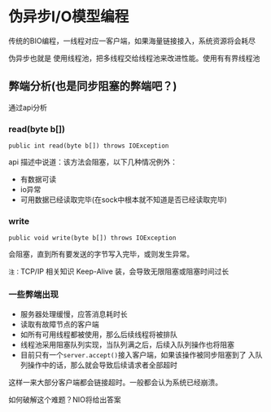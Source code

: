 # 伪异步I/O模型编程

传统的BIO编程，一线程对应一客户端，如果海量链接接入，系统资源将会耗尽

伪异步也就是 使用线程池，把多线程交给线程池来改进性能。使用有有界线程池

## 弊端分析(也是同步阻塞的弊端吧？)

通过api分析
### read(byte b[])
`public int read(byte b[]) throws IOException `

api 描述中说道：该方法会阻塞，以下几种情况例外：
- 有数据可读
- io异常
- 可用数据已经读取完毕(在sock中根本就不知道是否已经读取完毕)

### write
`public void write(byte b[]) throws IOException `

会阻塞，直到所有要发送的字节写入完毕，或则发生异常。

`注：`TCP/IP 相关知识 Keep-Alive 装，会导致无限阻塞或阻塞时间过长

### 一些弊端出现
- 服务器处理缓慢，应答消息耗时长
- 读取有故障节点的客户端
- 如所有可用线程都被使用，那么后续线程将被排队
- 线程池采用阻塞队列实现，当队列满之后，后续入队列操作也将阻塞
- 目前只有一个`server.accept()`接入客户端，如果该操作被同步阻塞到了 入队列操作中的话，那么就会导致后续请求者全部超时

这样一来大部分客户端都会链接超时。一般都会认为系统已经崩溃。

如何破解这个难题？NIO将给出答案